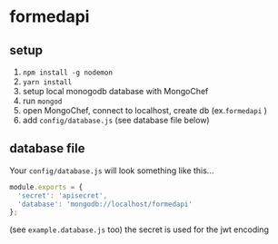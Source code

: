 # formedapi

## setup
1. `npm install -g nodemon`
1. `yarn install`
1. setup local monogodb database with MongoChef
1. run `mongod`
1. open MongoChef, connect to localhost, create db (ex.`formedapi` )
1. add `config/database.js` (see database file below)

## database file
Your `config/database.js` will look something like this...
```javascript
module.exports = {
  'secret': 'apisecret',
  'database': 'mongodb://localhost/formedapi'
};
```
(see `example.database.js` too)
the secret is used for the jwt encoding
